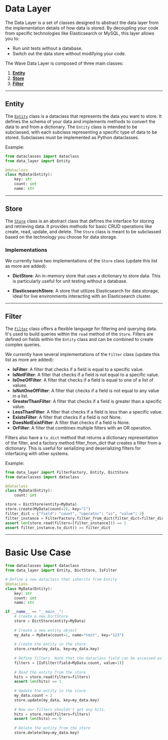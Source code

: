 # Data Layer

The Data Layer is a set of classes designed to abstract the data layer from the implementation details of how data 
is stored. By decoupling your code from specific technologies like Elasticsearch or MySQL, this layer allows you to:

- Run unit tests without a database.
- Switch out the data store without modifying your code.

The Wave Data Layer is composed of three main classes:

1. [**Entity**](#entity)
2. [**Store**](#store)
3. [**Filter**](#filter)

---

## Entity

The [`Entity`](#entity) class is a dataclass that represents the data you want to store. It defines the schema of your 
data and implements methods to convert the data to and from a dictionary. The `Entity` class is intended to be subclassed, 
with each subclass representing a specific type of data to be stored. Subclasses must be implemented as Python dataclasses.

Example:
```python
from dataclasses import dataclass
from data_layer import Entity

@dataclass
class MyData(Entity):
    key: str
    count: int
    name: str

```

---

## Store

The [`Store`](#store) class is an abstract class that defines the interface for storing and retrieving data. It provides 
methods for basic CRUD operations like create, read, update, and delete. The `Store` class is meant to be subclassed 
based on the technology you choose for data storage.

### Implementations

We currently have two implementations of the `Store` class (update this list as more are added):

- **DictStore**: An in-memory store that uses a dictionary to store data. This is particularly useful for unit testing 
without a database.
  
- **ElasticsearchStore**: A store that utilizes Elasticsearch for data storage, ideal for live environments interacting 
with an Elasticsearch cluster.

---

## Filter

The [`Filter`](#filter) class offers a flexible language for filtering and querying data. It's used to build queries 
within the `read` method of the `Store`. Filters are defined on fields within the `Entity` class and can be combined 
to create complex queries.

We currently have several implementations of the `Filter` class (update this list as more are added):

- **IsFilter**: A filter that checks if a field is equal to a specific value.
- **IsNotFilter**: A filter that checks if a field is not equal to a specific value.
- **IsOneOfFilter**: A filter that checks if a field is equal to one of a list of values.
- **IsNotOneOfFilter**: A filter that checks if a field is not equal to any value in a list.
- **GreaterThanFilter**: A filter that checks if a field is greater than a specific value.
- **LessThanFilter**: A filter that checks if a field is less than a specific value.
- **ExistsFilter**: A filter that checks if a field is not None.
- **DoesNotExistFilter**: A filter that checks if a field is None.
- **OrFilter**: A filter that combines multiple filters with an OR operation.

Filters also have a `to_dict` method that returns a dictionary representation of the filter, and a factory method
filter_from_dict that creates a filter from a dictionary.  This is useful for serializing and deserializing filters for
interfacing with other systems.

Example:
```python
from data_layer import FilterFactory, Entity, DictStore
from dataclasses import dataclass

@dataclass
class MyData(Entity):
    count: int

store = DictStore(entity=MyData)
store.create(MyData(count=2), key="1")
filter_dict = {"field": "count", "operator": "is", "value": 2}
filter_instance = FilterFactory.filter_from_dict(filter_dict=filter_dict, entity=MyData)
assert len(store.read(filters=[filter_instance])) == 1
assert filter_instance.to_dict() == filter_dict

```


---
# Basic Use Case
```python
from dataclasses import dataclass
from data_layer import Entity, DictStore, IsFilter

# Define a new dataclass that inherits from Entity
@dataclass
class MyData(Entity):
    key: str
    count: int
    name: str

if __name__ == "__main__":
    # Create a new DictStore
    store = DictStore(entity=MyData)
    
    # Create a new entity object
    my_data = MyData(count=1, name="test", key="123")
    
    # Create the entity in the store
    store.create(my_data, key=my_data.key)
    
    # Define filters. Note that the dataclass field can be accessed as an attribute.
    filters = [IsFilter(field=MyData.count, value=1)]
    
    # Read the entity from the store
    hits = store.read(filters=filters)
    assert len(hits) == 1
    
    # Update the entity in the store
    my_data.count = 2
    store.update(my_data, key=my_data.key)
    
    # Now our filters shouldn't get any hits.  
    hits = store.read(filters=filters)
    assert len(hits) == 0
    
    # Delete the entity from the store
    store.delete(key=my_data.key)

```